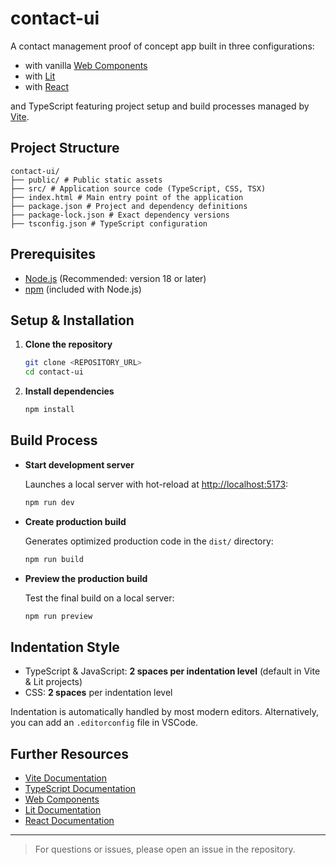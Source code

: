 # contact-ui

A contact management proof of concept app built in three configurations:
* with vanilla [Web Components](https://developer.mozilla.org/en-US/docs/Web/API/Web_components)
* with [Lit](https://lit.dev/)
* with [React](https://react.dev)

and TypeScript featuring project setup and build processes managed by [Vite](https://vitejs.dev/).

## Project Structure

    contact-ui/ 
    ├── public/ # Public static assets 
    ├── src/ # Application source code (TypeScript, CSS, TSX) 
    ├── index.html # Main entry point of the application 
    ├── package.json # Project and dependency definitions 
    ├── package-lock.json # Exact dependency versions 
    ├── tsconfig.json # TypeScript configuration

## Prerequisites

- [Node.js](https://nodejs.org/) (Recommended: version 18 or later)
- [npm](https://www.npmjs.com/) (included with Node.js)

## Setup & Installation

1. **Clone the repository**

   ```bash
   git clone <REPOSITORY_URL>
   cd contact-ui
   ```

2. **Install dependencies**

   ```bash
   npm install
   ```

## Build Process

- **Start development server**

  Launches a local server with hot-reload at [http://localhost:5173](http://localhost:5173):

   ```bash
   npm run dev
   ```

- **Create production build**

  Generates optimized production code in the `dist/` directory:

   ```bash
   npm run build
   ```

- **Preview the production build**

  Test the final build on a local server:

   ```bash
   npm run preview
   ```

## Indentation Style

- TypeScript & JavaScript: **2 spaces per indentation level** (default in Vite & Lit projects)
- CSS: **2 spaces** per indentation level

Indentation is automatically handled by most modern editors. Alternatively, you can add an `.editorconfig` file in VSCode.

## Further Resources

- [Vite Documentation](https://vitejs.dev/guide/)
- [TypeScript Documentation](https://www.typescriptlang.org/docs/)
- [Web Components](https://developer.mozilla.org/en-US/docs/Web/API/Web_components)
- [Lit Documentation](https://lit.dev/docs/)
- [React Documentation](https://react.dev/)

---

> For questions or issues, please open an issue in the repository.
